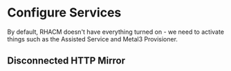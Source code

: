 # Configure Services

By default, RHACM doesn't have everything turned on - we need to activate things such as the Assisted Service and Metal3 Provisioner.

## Disconnected HTTP Mirror

